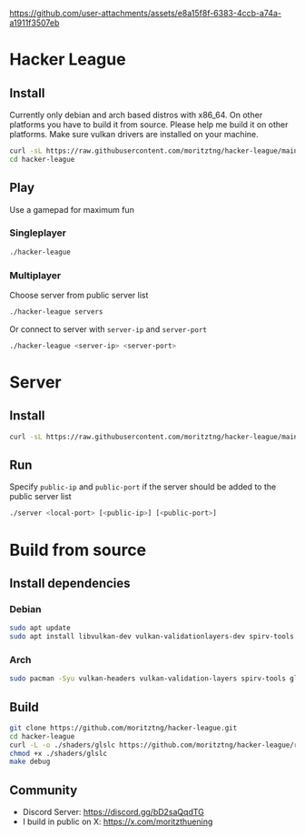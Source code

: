 https://github.com/user-attachments/assets/e8a15f8f-6383-4ccb-a74a-a1911f3507eb
# Hacker League
## Install
Currently only debian and arch based distros with x86_64. On other platforms you have to build it from source. Please help me build it on other platforms. Make sure vulkan drivers are installed on your machine.
```bash
curl -sL https://raw.githubusercontent.com/moritztng/hacker-league/main/install.sh | BINARIES="game" bash
cd hacker-league
```
## Play
Use a gamepad for maximum fun
### Singleplayer
```bash
./hacker-league
```
### Multiplayer
Choose server from public server list
```bash
./hacker-league servers
```
Or connect to server with `server-ip` and `server-port`
```bash
./hacker-league <server-ip> <server-port>
```
# Server
## Install
```bash
curl -sL https://raw.githubusercontent.com/moritztng/hacker-league/main/install.sh | BINARIES="server" bash
```
## Run
Specify `public-ip` and `public-port` if the server should be added to the public server list
```bash
./server <local-port> [<public-ip>] [<public-port>]
```
# Build from source
## Install dependencies
### Debian
```bash
sudo apt update
sudo apt install libvulkan-dev vulkan-validationlayers-dev spirv-tools libglfw3-dev libglm-dev libeigen3-dev vim-common xxd g++ make libcurl4-openssl-dev git
```
### Arch
```bash
sudo pacman -Syu vulkan-headers vulkan-validation-layers spirv-tools glfw glm eigen vim xxd gcc make curl git
```
## Build
```bash
git clone https://github.com/moritztng/hacker-league.git
cd hacker-league
curl -L -o ./shaders/glslc https://github.com/moritztng/hacker-league/releases/download/glslc/glslc
chmod +x ./shaders/glslc
make debug
```
## Community
- Discord Server: https://discord.gg/bD2saQqdTG
- I build in public on X: https://x.com/moritzthuening
